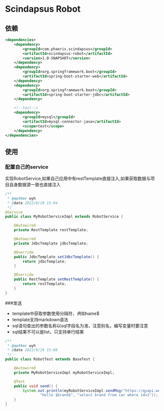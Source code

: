 # Scindapsus Robot

## 依赖

```xml
<dependencies>
    <dependency>
        <groupId>com.phaeris.scindapsus</groupId>
        <artifactId>scindapsus-robot</artifactId>
        <version>1.0-SNAPSHOT</version>
    </dependency>
    <dependency>
        <groupId>org.springframework.boot</groupId>
        <artifactId>spring-boot-starter-web</artifactId>
    </dependency>
    <dependency>
        <groupId>org.springframework.boot</groupId>
        <artifactId>spring-boot-starter-jdbc</artifactId>
    </dependency>

    <!--test-->
    <dependency>
        <groupId>mysql</groupId>
        <artifactId>mysql-connector-java</artifactId>
        <scope>test</scope>
    </dependency>
</dependencies>
```

## 使用

### 配置自己的service
实现RobotService,如果自己应用中有restTemplate直接注入,如果获取数据与项目自身数据源一致也直接注入

```java
/**
 * @author wyh
 * @date 2022/8/29 15:04
 */
@Service
public class MyRobotServiceImpl extends RobotService {

    @Autowired
    private RestTemplate restTemplate;

    @Autowired
    private JdbcTemplate jdbcTemplate;

    @Override
    public JdbcTemplate setJdbcTemplate() {
        return jdbcTemplate;
    }

    @Override
    public RestTemplate setRestTemplate() {
        return restTemplate;
    }
}
```

###发送  
  - template中获取参数使用分隔符$，例如$name$ 
  - template支持markdown语法
  - sql语句查出的参数名称以sql字段名为准，注意别名，编写变量时要注意
  - sql结果不可以是list，只支持单行结果

```java
/**
 * @author wyh
 * @date 2022/8/29 15:08
 */
public class RobotTest extends BaseTest {

    @Autowired
    private MyRobotServiceImpl myRobotServiceImpl;

    @Test
    public void send() {
        System.out.println(myRobotServiceImpl.sendMsg("https://qyapi.weixin.qq.com/cgi-bin/webhook/send?key=60e707a9-609d-4e24-9a95-de39660023e5",
                "hello $brand$", "select brand from car where id=1"));
    }
}
```
